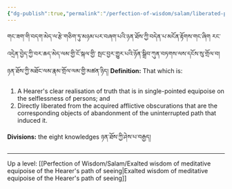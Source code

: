 ```yaml
---
{"dg-publish":true,"permalink":"/perfection-of-wisdom/salam/liberated-path-of-the-hearer-s-path-of-seeing/"}
---
```


གང་ཟག་གི་བདག་མེད་ལ་རྩེ་གཅིག་ཏུ་མཉམ་པར་བཞག་པའི་ཉན་ཐོས་ཀྱི་བདེན་པ་མངོན་རྟོགས་གང་ཞིག རང་འདྲེན་བྱེད་ཀྱི་བར་ཆད་མེད་ལམ་གྱི་ངོ་སྐལ་གྱི་
སྤང་བྱར་གྱུར་པའི་ཉོན་སྒྲིབ་ཀུན་བཏགས་ལས་དངོས་སུ་གྲོལ་བ། ཉན་ཐོས་ཀྱི་མཐོང་ལམ་རྣམ་གྲོལ་ལམ་གྱི་མཚན་ཉིད།
**Definition:** That which is:
1. A Hearer's clear realisation of truth that is in single-pointed equipoise on the selflessness of persons; and
2. Directly liberated from the acquired afflictive obscurations that are the corresponding objects of abandonment of the uninterrupted path that induced it.

**Divisions:** the eight knowledges ཉན་ཐོས་ཀྱི་ཤེས་པ་བརྒྱད།

---
Up a level: [[Perfection of Wisdom/Salam/Exalted wisdom of meditative equipoise of the Hearer's path of seeing\|Exalted wisdom of meditative equipoise of the Hearer's path of seeing]]